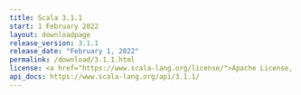 ```yaml
---
title: Scala 3.1.1
start: 1 February 2022
layout: downloadpage
release_version: 3.1.1
release_date: "February 1, 2022"
permalink: /download/3.1.1.html
license: <a href="https://www.scala-lang.org/license/">Apache License, Version 2.0</a>
api_docs: https://www.scala-lang.org/api/3.1.1/
---
```

